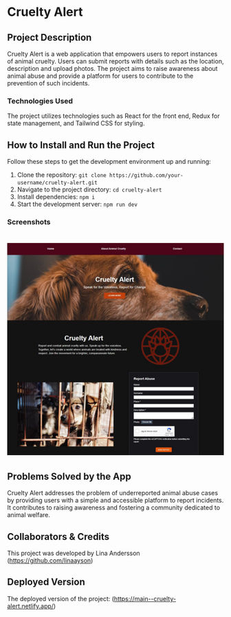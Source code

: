 # Cruelty Alert

## Project Description

Cruelty Alert is a web application that empowers users to report instances of animal cruelty. Users can submit reports with details such as the location, description and upload photos. The project aims to raise awareness about animal abuse and provide a platform for users to contribute to the prevention of such incidents.

### Technologies Used

The project utilizes technologies such as React for the front end, Redux for state management, and Tailwind CSS for styling.

## How to Install and Run the Project

Follow these steps to get the development environment up and running:

1. Clone the repository: `git clone https://github.com/your-username/cruelty-alert.git`
2. Navigate to the project directory: `cd cruelty-alert`
3. Install dependencies: `npm i`
4. Start the development server: `npm run dev`

### Screenshots

<h1 align="center">
  <a href="https://main--cruelty-alert.netlify.app">
    <img src="/src/assets/appimg.jpg" alt="Project image">
  </a>
</h1>

## Problems Solved by the App

Cruelty Alert addresses the problem of underreported animal abuse cases by providing users with a simple and accessible platform to report incidents. It contributes to raising awareness and fostering a community dedicated to animal welfare.

## Collaborators & Credits

This project was developed by Lina Andersson (https://github.com/linaayson)

## Deployed Version

The deployed version of the project:
(https://main--cruelty-alert.netlify.app/)
